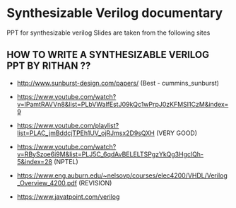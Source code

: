 # Synthesizable Verilog documentary

PPT for synthesizable verilog
Slides are taken from the following sites 
 
## HOW TO WRITE A SYNTHESIZABLE VERILOG PPT BY RITHAN ??

* http://www.sunburst-design.com/papers/ (Best - cummins_sunburst) 

* https://www.youtube.com/watch?v=lPamtRAVVn8&list=PLbVWalfEstJ09kQc1wPrpJ0zKFMSI1CzM&index=9 

* https://www.youtube.com/playlist?list=PLAC_jmBddcjTPEh1UV_ojRJmsx2D9sQXH (VERY GOOD)

* https://www.youtube.com/watch?v=RBySzoe6i9M&list=PLJ5C_6qdAvBELELTSPgzYkQg3HgclQh-5&index=28  (NPTEL)

* https://www.eng.auburn.edu/~nelsovp/courses/elec4200/VHDL/Verilog_Overview_4200.pdf  (REVISION)

* https://www.javatpoint.com/verilog


